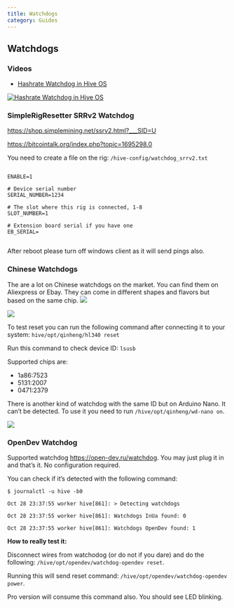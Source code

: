 ```yaml
---
title: Watchdogs
category: Guides
---
```


## Watchdogs

### Videos
- <a href="https://www.youtube.com/watch?v=6wPnq1Is6mA">Hashrate Watchdog in Hive OS</a>

<a href="http://www.youtube.com/watch?feature=player_embedded&v=6wPnq1Is6mA
" target="_blank"><img src="http://img.youtube.com/vi/6wPnq1Is6mA/0.jpg"
alt="Hashrate Watchdog in Hive OS"></a>

### SimpleRigResetter SRRv2 Watchdog
https://shop.simplemining.net/ssrv2.html?___SID=U

https://bitcointalk.org/index.php?topic=1695298.0

You need to create a file on the rig:
`/hive-config/watchdog_srrv2.txt`
<pre><code>
ENABLE=1

# Device serial number
SERIAL_NUMBER=1234

# The slot where this rig is connected, 1-8
SLOT_NUMBER=1

# Extension board serial if you have one
EB_SERIAL=

</code></pre>
After reboot please turn off windows client as it will send pings also.

### Chinese Watchdogs
The are a lot on Chinese watchdogs on the market. You can find them on Aliexpress or Ebay. They can come in different shapes and flavors but based on the same chip.
<img src="https://forum.hiveos.farm/uploads/default/original/2X/9/9bfddcddf808f2d89c34ce558beaec77255c723c.jpeg">

<img src="https://forum.hiveos.farm/uploads/default/original/2X/b/b9e6090c9f33833ca3e4e3a3561590f9832a8071.jpeg">

To test reset you can run the following command after connecting it to your system: `hive/opt/qinheng/hl340 reset`

Run this command to check device ID: `lsusb`

Supported chips are:

- 1a86:7523
- 5131:2007
- 0471:2379

There is another kind of watchdog with the same ID but on Arduino Nano. It can’t be detected. To use it you need to run `/hive/opt/qinheng/wd-nano on`.

<img src="https://forum.hiveos.farm/uploads/default/original/2X/6/60d77df72b177f246c71d5d7bdf8ef65ae170192.jpeg">

### OpenDev Watchdog
Supported watchdog https://open-dev.ru/watchdog.
You may just plug it in and that’s it. No configuration required.

You can check if it’s detected with the following command:

`$ journalctl -u hive -b0`

`Oct 28 23:37:55 worker hive[861]: > Detecting watchdogs`

`Oct 28 23:37:55 worker hive[861]: Watchdogs InUa found: 0`

`Oct 28 23:37:55 worker hive[861]: Watchdogs OpenDev found: 1`

**How to really test it:**

Disconnect wires from watchodog (or do not if you dare) and do the following: `/hive/opt/opendev/watchdog-opendev reset`.

Running this will send reset command: `/hive/opt/opendev/watchdog-opendev power`.

Pro version will consume this command also.
You should see LED blinking.
